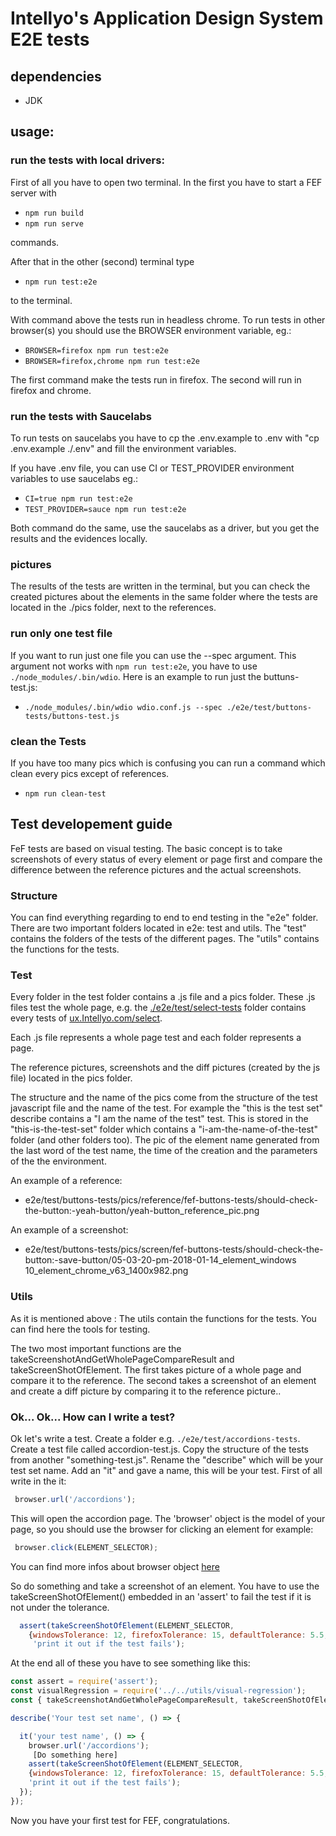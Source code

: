 # Intellyo's Application Design System E2E tests

## dependencies
 - JDK

## usage:

### run the tests with local drivers:

First of all you have to open two terminal. In the first you have to start a FEF server with

- `npm run build`
- `npm run serve`

commands.

After that in the other (second) terminal type

- `npm run test:e2e`

to the terminal.

With command above the tests run in headless chrome. To run tests in other browser(s) you should use the BROWSER environment variable, eg.:

- `BROWSER=firefox npm run test:e2e`
- `BROWSER=firefox,chrome npm run test:e2e`

The first command make the tests run in firefox. The second will run in firefox and chrome.

### run the tests with Saucelabs

To run tests on saucelabs you have to cp the .env.example to .env with "cp .env.example ./.env" and fill the environment variables.

If you have .env file, you can use CI or TEST_PROVIDER environment variables to use saucelabs eg.:

- `CI=true npm run test:e2e`
- `TEST_PROVIDER=sauce npm run test:e2e`

Both command do the same, use the saucelabs as a driver, but you get the results and the evidences locally.

### pictures

The results of the tests are written in the terminal, but you can check the created pictures about the elements in the same folder where the tests are located in the ./pics folder, next to the references.

### run only one test file

If you want to run just one file you can use the --spec argument. This argument not works with `npm run test:e2e`, you have to use `./node_modules/.bin/wdio`. Here is an example to run just the buttuns-test.js:

- `./node_modules/.bin/wdio wdio.conf.js --spec ./e2e/test/buttons-tests/buttons-test.js`

### clean the Tests

If you have too many pics which is confusing you can run a command which clean every pics except of references.

- `npm run clean-test`


## Test developement guide

FeF tests are based on visual testing. The basic concept is to take screenshots of every status of every element or page first and compare the difference between the reference pictures and the actual screenshots.

### Structure

You can find everything regarding to end to end testing in the "e2e" folder. There are two important folders located in e2e: test and utils. The "test" contains the folders of the tests of the different pages. The "utils" contains the functions for the tests.

### Test

Every folder in the test folder contains a .js file and a pics folder. These .js files test the whole page, e.g. the [./e2e/test/select-tests](/e2e/test/select-tests/) folder contains every tests of [ux.Intellyo.com/select](http://ux.intellyo.com/select).

Each .js file represents a whole page test and each folder represents a page.

The reference pictures, screenshots and the diff pictures (created by the js file) located in the pics folder.

The structure and the name of the pics come from the structure of the test javascript file and the name of the test. For example the "this is the test set" describe contains a "I am the name of the test" test. This is stored in the "this-is-the-test-set" folder which contains a "i-am-the-name-of-the-test" folder (and other folders too). The pic of the element name generated from the last word of the test name, the time of the creation and the parameters of the the environment.

 An example of a reference:
  - e2e/test/buttons-tests/pics/reference/fef-buttons-tests/should-check-the-button:-yeah-button/yeah-button_reference_pic.png

  An example of a screenshot:
  - e2e/test/buttons-tests/pics/screen/fef-buttons-tests/should-check-the-button:-save-button/05-03-20-pm-2018-01-14_element_windows 10_element_chrome_v63_1400x982.png

### Utils

As it is mentioned above : The utils contain the functions for the tests. You can find here the tools for testing.

 The two most important functions are the takeScreenshotAndGetWholePageCompareResult and takeScreenShotOfElement. The first takes picture of a whole page and compare it to the reference. The second takes a screenshot of an element and create a diff picture by comparing it to the reference picture..

### Ok... Ok... How can I write a test?

Ok let's write a test. Create a folder e.g. `./e2e/test/accordions-tests`. Create a test file called accordion-test.js. Copy the structure of the tests from another "something-test.js". Rename the "describe" which will be your test set name. Add an "it" and gave a name, this will be your test. First of all write in the it:
```js
 browser.url('/accordions');
```

 This will open the accordion page. The 'browser' object is the model of your page, so you should use the browser for clicking an element for example:
```js
 browser.click(ELEMENT_SELECTOR);
```

 You can find more infos about browser object [here](http://webdriver.io/api.html)

 So do something and take a screenshot of an element. You have to use the takeScreenShotOfElement() embedded in an 'assert' to fail the test if it is not under the tolerance.
```js
  assert(takeScreenShotOfElement(ELEMENT_SELECTOR,
    {windowsTolerance: 12, firefoxTolerance: 15, defaultTolerance: 5.5, ignoreComparison: false}),
     'print it out if the test fails');
```

At the end all of these you have to see something like this:
```js
const assert = require('assert');
const visualRegression = require('../../utils/visual-regression');
const { takeScreenshotAndGetWholePageCompareResult, takeScreenShotOfElement } = visualRegression;

describe('Your test set name', () => {

  it('your test name', () => {
    browser.url('/accordions');
     [Do something here]
    assert(takeScreenShotOfElement(ELEMENT_SELECTOR,
    {windowsTolerance: 12, firefoxTolerance: 15, defaultTolerance: 5.5, ignoreComparison: false}),
    'print it out if the test fails');
  });
});
```
Now you have your first test for FEF, congratulations.

